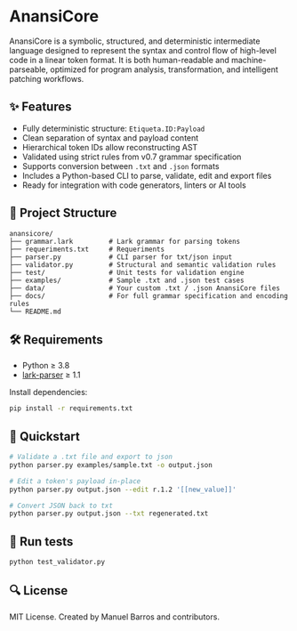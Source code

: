 # AnansiCore

AnansiCore is a symbolic, structured, and deterministic intermediate language designed to represent the syntax and control flow of high-level code in a linear token format. It is both human-readable and machine-parseable, optimized for program analysis, transformation, and intelligent patching workflows.

## ✨ Features

- Fully deterministic structure: `Etiqueta.ID:Payload`
- Clean separation of syntax and payload content
- Hierarchical token IDs allow reconstructing AST
- Validated using strict rules from v0.7 grammar specification
- Supports conversion between `.txt` and `.json` formats
- Includes a Python-based CLI to parse, validate, edit and export files
- Ready for integration with code generators, linters or AI tools

## 📁 Project Structure

```
anansicore/
├── grammar.lark         # Lark grammar for parsing tokens
├── requeriments.txt     # Requeriments
├── parser.py            # CLI parser for txt/json input
├── validator.py         # Structural and semantic validation rules
├── test/                # Unit tests for validation engine
├── examples/            # Sample .txt and .json test cases
├── data/                # Your custom .txt / .json AnansiCore files
├── docs/                # For full grammar specification and encoding rules
└── README.md
```

## 🛠️ Requirements

- Python ≥ 3.8
- [lark-parser](https://github.com/lark-parser/lark) ≥ 1.1

Install dependencies:

```bash
pip install -r requirements.txt
```

## 🚀 Quickstart

```bash
# Validate a .txt file and export to json
python parser.py examples/sample.txt -o output.json

# Edit a token's payload in-place
python parser.py output.json --edit r.1.2 '[[new_value]]'

# Convert JSON back to txt
python parser.py output.json --txt regenerated.txt
```

## 🧪 Run tests

```bash
python test_validator.py
```

## 🔍 License

MIT License. Created by Manuel Barros and contributors.
